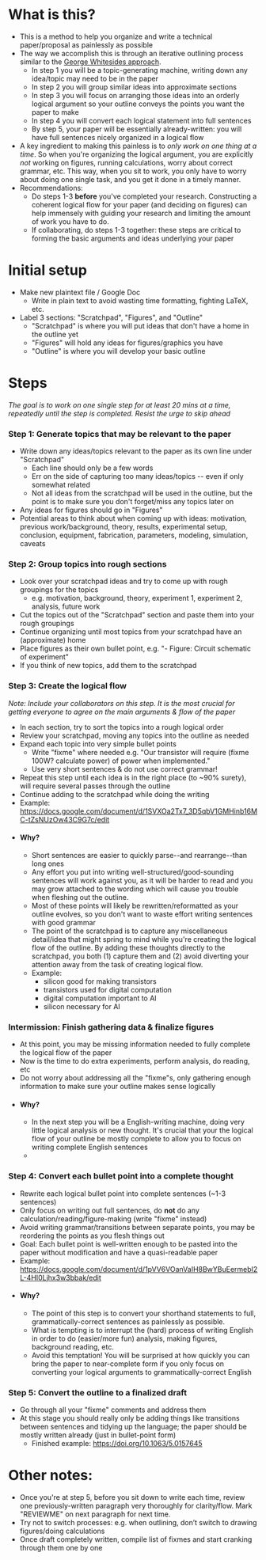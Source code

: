 # What is this?
- This is a method to help you organize and write a technical paper/proposal as painlessly as possible
- The way we accomplish this is through an iterative outlining process similar to the [George Whitesides approach](https://pubs.acs.org/userimages/ContentEditor/1305035664639/Whitesides-ACS-Writing-a-Scientific-Paper.pdf). 
  - In step 1 you will be a topic-generating machine, writing down any idea/topic may need to be in the paper
  - In step 2 you will group similar ideas into approximate sections
  - In step 3 you will focus on arranging those ideas into an orderly logical argument so your outline conveys the points you want the paper to make
  - In step 4 you will convert each logical statement into full sentences
  - By step 5, your paper will be essentially already-written: you will have full sentences nicely organized in a logical flow
- A key ingredient to making this painless is to *only work on one thing at a time*.  So when you're organizing the logical argument, you are explicitly *not* working on figures, running calculations, worry about correct grammar, etc.  This way, when you sit to work, you only have to worry about doing one single task, and you get it done in a timely manner.
- Recommendations:
  - Do steps 1-3 **before** you've completed your research.  Constructing a coherent logical flow for your paper (and deciding on figures) can help immensely with guiding your research and limiting the amount of work you have to do.
  - If collaborating, do steps 1-3 together: these steps are critical to forming the basic arguments and ideas underlying your paper

# Initial setup

- Make new plaintext file / Google Doc
  - Write in plain text to avoid wasting time formatting, fighting LaTeX, etc.
- Label 3 sections: "Scratchpad", "Figures", and "Outline"
  - "Scratchpad" is where you will put ideas that don't have a home in the outline yet
  - "Figures" will hold any ideas for figures/graphics you have
  - "Outline" is where you will develop your basic outline
 
# Steps 

*The goal is to work on one single step for at least 20 mins at a time, repeatedly until the step is completed.  Resist the urge to skip ahead*

### Step 1: Generate topics that may be relevant to the paper
  - Write down any ideas/topics relevant to the paper as its own line under "Scratchpad"
    - Each line should only be a few words
    - Err on the side of capturing too many ideas/topics -- even if only somewhat related
    - Not all ideas from the scratchpad will be used in the outline, but the point is to make sure you don't forget/miss any topics later on
  - Any ideas for figures should go in "Figures"
  - Potential areas to think about when coming up with ideas:  motivation, previous work/background, theory, results, experimental setup, conclusion, equipment, fabrication, parameters, modeling, simulation, caveats

### Step 2: Group topics into rough sections
  - Look over your scratchpad ideas and try to come up with rough groupings for the topics
    - e.g. motivation, background, theory, experiment 1, experiment 2, analysis, future work
  - Cut the topics out of the "Scratchpad" section and paste them into your rough groupings
  - Continue organizing until most topics from your scratchpad have an (approximate) home
  - Place figures as their own bullet point, e.g. "- Figure: Circuit schematic of experiment"
  - If you think of new topics, add them to the scratchpad

### Step 3: Create the logical flow
*Note: Include your collaborators on this step. It is the most crucial for getting everyone to agree on the main arguments & flow of the paper*
  - In each section, try to sort the topics into a rough logical order
  - Review your scratchpad, moving any topics into the outline as needed
  - Expand each topic into very simple bullet points
    - Write "fixme" where needed e.g. "Our transistor will require (fixme 100W? calculate power) of power when implemented."
    - Use very short sentences & do not use correct grammar!
  - Repeat this step until each idea is in the right place (to ~90% surety), will require several passes through the outline
  - Continue adding to the scratchpad while doing the writing
  - Example: https://docs.google.com/document/d/1SVXOa2Tx7_3D5qbV1GMHinb16MC-tZsNUzOw43C9G7c/edit
- #### Why?
    - Short sentences are easier to quickly parse--and rearrange--than long ones
    - Any effort you put into writing well-structured/good-sounding sentences will work against you, as it will be harder to read and you may grow attached to the wording which will cause you trouble when fleshing out the outline.
    - Most of these points will likely be rewritten/reformatted as your outline evolves, so you don't want to waste effort writing sentences with good grammar
    - The point of the scratchpad is to capture any miscellaneous detail/idea that might spring to mind while you're creating the logical flow of the outline.  By adding these thoughts directly to the scratchpad, you both (1) capture them and (2) avoid diverting your attention away from the task of creating logical flow.
    - Example:
      - silicon good for making transistors
      - transistors used for digital computation
      - digital computation important to AI
      - silicon necessary for AI

### Intermission: Finish gathering data & finalize figures
- At this point, you may be missing information needed to fully complete the logical flow of the paper
- Now is the time to do extra experiments, perform analysis, do reading, etc
- Do not worry about addressing all the "fixme"s, only gathering enough information to make sure your outline makes sense logically
- #### Why?
  - In the next step you will be a English-writing machine, doing very little logical analysis or new thought.  It's crucial that your the logical flow of your outline be mostly complete to allow you to focus on writing complete English sentences
  - 

### Step 4: Convert each bullet point into a complete thought
  - Rewrite each logical bullet point into complete sentences (~1-3 sentences)
  - Only focus on writing out full sentences, do **not** do any calculation/reading/figure-making (write "fixme" instead)
  - Avoid writing grammar/transitions between separate points, you may be reordering the points as you flesh things out
  - Goal: Each bullet point is well-written enough to be pasted into the paper without modification and have a quasi-readable paper
  - Example: https://docs.google.com/document/d/1pVV6VOanVaIH8BwYBuEermebI2L-4HI0Ljhx3w3bbak/edit
- #### Why?
    - The point of this step is to convert your shorthand statements to full, grammatically-correct sentences as painlessly as possible.
    - What is tempting is to interrupt the (hard) process of writing English in order to do (easier/more fun) analysis, making figures, background reading, etc.
    - Avoid this temptation! You will be surprised at how quickly you can bring the paper to near-complete form if you only focus on converting your logical arguments to grammatically-correct English

### Step 5: Convert the outline to a finalized draft
  - Go through all your "fixme" comments and address them
  - At this stage you should really only be adding things like transitions between sentences and tidying up the language; the paper should be mostly written already (just in bullet-point form)
    - Finished example: https://doi.org/10.1063/5.0157645

 

# Other notes:

- Once you're at step 5, before you sit down to write each time, review one previously-written paragraph very thoroughly for clarity/flow. Mark "REVIEWME" on next paragraph for next time.
- Try not to switch processes: e.g. when outlining, don’t switch to drawing figures/doing calculations
- Once draft completely written, compile list of fixmes and start cranking through them one by one
